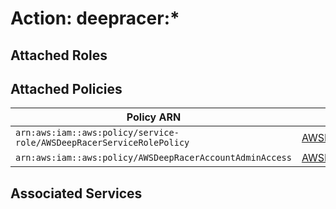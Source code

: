 # Action: deepracer:*

## Attached Roles

## Attached Policies

| Policy ARN | Policy Name |
|------------|-------------|
| `arn:aws:iam::aws:policy/service-role/AWSDeepRacerServiceRolePolicy` | [AWSDeepRacerServiceRolePolicy](../policies.md#awsdeepracerservicerolepolicy) |
| `arn:aws:iam::aws:policy/AWSDeepRacerAccountAdminAccess` | [AWSDeepRacerAccountAdminAccess](../policies.md#awsdeepraceraccountadminaccess) |

## Associated Services

